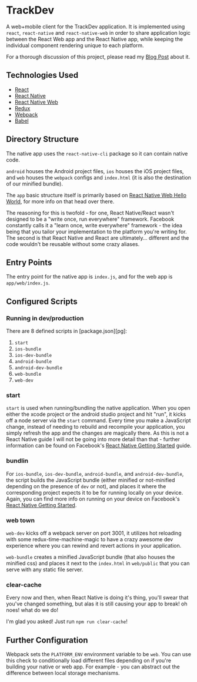 # TrackDev

A web+mobile client for the TrackDev application. It is implemented using `react`, `react-native` and `react-native-web` in order to share application logic between the React Web app and the React Native app, while keeping the individual component rendering unique to each platform.

For a thorough discussion of this project, please read my [Blog Post][bg] about
it.

## Technologies Used

  - [React](https://facebook.github.io/react/)
  - [React Native](https://facebook.github.io/react-native/)
  - [React Native Web](https://github.com/necolas/react-native-web)
  - [Redux](http://redux.js.org/)
  - [Webpack](https://webpack.github.io/)
  - [Babel](https://babeljs.io/)

## Directory Structure

The native app uses the `react-native-cli` package so it can contain native code.

`android` houses the Android project files, `ios` houses the iOS project files,
and `web` houses the `webpack` configs and `index.html` (it is also the
destination of our minified bundle).

The `app` basic structure itself is primarily based on [React Native Web Hello World](https://github.com/kauffecup/react-native-web-hello-world), for more info on that head over there.

The reasoning for this is twofold - for one, React Native/React wasn't designed
to be a "write once, run everywhere" framework. Facebook constantly calls it a
"learn once, write everywhere" framework - the idea being that you tailor your
implementation to the platform you're writing for. The second is that React
Native and React are ultimately... different and the code wouldn't be reusable
without some crazy aliases.

## Entry Points

The entry point for the native app is `index.js`, and for the web app is `app/web/index.js`.

## Configured Scripts

### Running in dev/production

There are 8 defined scripts in [package.json][pg]:

  1. `start`
  1. `ios-bundle`
  1. `ios-dev-bundle`
  1. `android-bundle`
  1. `android-dev-bundle`
  1. `web-bundle`
  1. `web-dev`

### start

`start` is used when running/bundling the native application. When you open
either the xcode project or the android studio project and hit "run", it
kicks off a node server via the `start` command. Every time you make a
JavaScript change, instead of needing to rebuild and recompile your application,
you simply refresh the app and the changes are magically there. As this is not
a React Native guide I will not be going into more detail than that - further
information can be found on Facebook's [React Native Getting Started][gs] guide.

### bundlin

For `ios-bundle`, `ios-dev-bundle`, `android-bundle`, and `android-dev-bundle`,
the script builds the JavaScript bundle (either minified or not-minified
depending on the presence of `dev` or not), and places it where the
corresponding project expects it to be for running locally on your device.
Again, you can find more info on running on your device on Facebook's
[React Native Getting Started][gs].

### web town

`web-dev` kicks off a webpack server on port 3001, it utilizes hot reloading
with some redux-time-machine-magic to have a crazy awesome dev experience where
you can rewind and revert actions in your application.

`web-bundle` creates a minified JavaScript bundle (that also houses the minified
css) and places it next to the `index.html` in `web/public` that you can serve
with any static file server.

### clear-cache

Every now and then, when React Native is doing it's thing, you'll swear that
you've changed something, but alas it is still causing your app to break! oh
noes! what do we do!

I'm glad you asked! Just run `npm run clear-cache`!

## Further Configuration

Webpack sets the `PLATFORM_ENV` environment variable to be `web`. You can use
this check to conditionally load different files depending on if you're building
your native or web app. For example - you can abstract out the difference
between local storage mechanisms.

[gs]: https://facebook.github.io/react-native/docs/getting-started.html
[bp]: https://github.com/kauffecup/react-redux-webpack-boilerplate
[bg]: http://jkaufman.io/react-web-native-codesharing/

